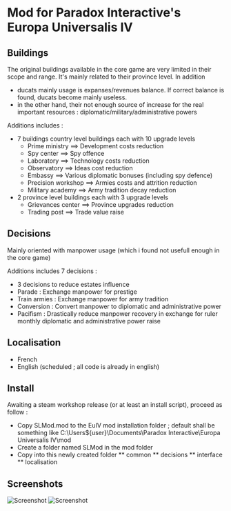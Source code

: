 # Mod for Paradox Interactive's Europa Universalis IV

## Buildings
The original buildings available in the core game are very limited in their scope and range. It's mainly related to their province level.
In addition
* ducats mainly usage is expanses/revenues balance. If correct balance is found, ducats become mainly useless.
* in the other hand, their not enough source of increase for the real important resources : diplomatic/military/administrative powers

Additions includes :

* 7 buildings country level buildings each with 10 upgrade levels
  * Prime ministry ==> Development costs reduction
  * Spy center ==> Spy offence
  * Laboratory ==> Technology costs reduction
  * Observatory ==> Ideas cost reduction
  * Embassy ==> Various diplomatic bonuses (including spy defence)
  * Precision workshop ==> Armies costs and attrition reduction
  * Military academy ==> Army tradition decay reduction
* 2 province level buildings each with 3 upgrade levels
  * Grievances center ==> Province upgrades reduction
  * Trading post ==> Trade value raise

## Decisions
Mainly oriented with manpower usage (which i found not usefull enough in the core game)

Additions includes 7 decisions :

* 3 decisions to reduce estates influence
* Parade : Exchange manpower for prestige
* Train armies : Exchange manpower for army tradition
* Conversion : Convert manpower to diplomatic and administrative power
* Pacifism : Drastically reduce manpower recovery in exchange for ruler monthly diplomatic and administrative power raise

## Localisation
* French
* English (scheduled ; all code is already in english)

## Install
Awaiting a steam workshop release (or at least an install script), proceed as follow :
* Copy SLMod.mod to the EuIV mod installation folder ; default shall be something like C:\Users\${user}\Documents\Paradox Interactive\Europa Universalis IV\mod
* Create a folder named SLMod in the mod folder
* Copy into this newly created folder
** common
** decisions
** interface
** localisation

## Screenshots
![Screenshot](https://github.com/SLE-TheRealOne/EUIVMod/blob/master/Screen-Buildings.jpg)
![Screenshot](https://github.com/SLE-TheRealOne/EUIVMod/blob/master/Screen-Decisions.jpg)